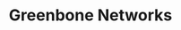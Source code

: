---
blog: https://greenbone.net/en/blog
facebook: https://facebook.com/GreenboneNetworks/
logohandle: greenbonenet
sort: greenbone
title: Greenbone Networks
twitter: https://x.com/GreenboneNet
website: https://www.greenbone.net/en
youtube: https://youtube.com/channel/UCcxuq-rd9RhF9JQvKBpbsRQ
---